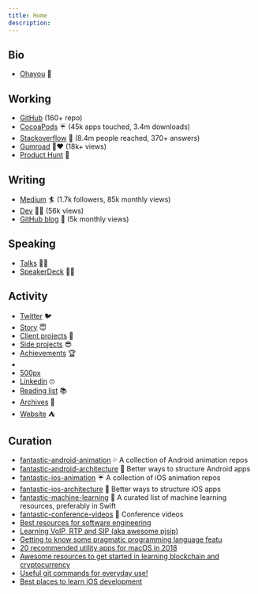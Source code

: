 ```yaml
---
title: Home
description:
---
```


## Bio

- [Ohayou](https://github.com/onmyway133/blog/issues/1) 👋

## Working

- [GitHub](https://github.com/onmyway133) (160+ repo)
- [CocoaPods](https://cocoapods.org/owners/3739) ☔️ (45k apps touched, 3.4m downloads)
- [Stackoverflow](https://stackoverflow.com/users/1418457/onmyway133) 🤘 (8.4m people reached, 370+ answers)
- [Gumroad](https://gumroad.com/onmyway133)  🤠❤️ (18k+ views)
- [Product Hunt](https://www.producthunt.com/@onmyway133/made)  🕺

## Writing

- [Medium](https://medium.com/@onmyway133)  🏄 (1.7k followers, 85k monthly views)
- [Dev](ttps://dev.to/onmyway133) 👨‍💻 (56k views)
- [GitHub blog](https://github.com/onmyway133/blog/issues) 🥁 (5k monthly views)

## Speaking

- [Talks](https://github.com/onmyway133/blog/issues/111)  👨‍🎤
- [SpeakerDeck](https://speakerdeck.com/onmyway133) 👨‍🎤

## Activity

- [Twitter](https://twitter.com/onmyway133) 🐦
- [Story](https://stackoverflow.com/users/story/1418457)  😇
- [Client projects](https://docs.google.com/document/d/1SCeyVgxN34tsHgWlktLL3NlwiDG6CvV3Cpqo1x1AUvw)  :apple:
- [Side projects](https://github.com/onmyway133/blog/issues/166)  😎
- [Achievements](https://github.com/onmyway133/blog/issues/167) 🏆
-  
- [500px](https://500px.com/onmyway133 )
- [Linkedin](https://www.linkedin.com/in/onmyway133/) 🙄
- [Reading list](https://github.com/onmyway133/blog/issues/78) 📚
- [Archives](https://github.com/onmyway133/archives) 🍵
- [Website](http://www.fantageek.com/) ⛺️

## Curation

- [fantastic-android-animation](https://github.com/onmyway133/fantastic-android-animation) 💦 A collection of Android animation repos
- [fantastic-android-architecture](https://github.com/onmyway133/fantastic-android-architecture) 🏰 Better ways to structure Android apps
- [fantastic-ios-animation](https://github.com/onmyway133/fantastic-ios-animation) ☔️ A collection of iOS animation repos
- [fantastic-ios-architecture](https://github.com/onmyway133/fantastic-ios-architecture) 🏯 Better ways to structure iOS apps
- [fantastic-machine-learning](https://github.com/onmyway133/fantastic-machine-learning) 🎰 A curated list of machine learning resources, preferably in Swift
- [fantastic-conference-videos](https://github.com/onmyway133/fantastic-conference-videos) 🎸 Conference videos
- [Best resources for software engineering](https://medium.com/fantageek/best-resources-for-software-engineering-77a5b8f7280c)
- [Learning VoIP, RTP and SIP (aka awesome pjsip)](https://codeburst.io/learning-voip-rtp-and-sip-aka-awesome-pjsip-2035fa02cf88)
- [Getting to know some pragmatic programming language featu](https://hackernoon.com/do-you-know-these-interesting-programming-languages-features-1fab3fcb2118)
- [20 recommended utility apps for macOS in 2018](https://hackernoon.com/20-recommended-utility-apps-for-macos-in-2018-ea494b4db72b)
- [Awesome resources to get started in learning blockchain and cryptocurrency](https://medium.com/fantageek/awesome-resources-to-get-started-in-learning-blockchain-and-cryptocurrency-1f341402c222)
- [Useful git commands for everyday use!](https://medium.com/flawless-app-stories/useful-git-commands-for-everyday-use-e1a4de64037d)
- [Best places to learn iOS development](https://medium.com/fantageek/best-places-to-learn-ios-development-85ebebe890cf)
